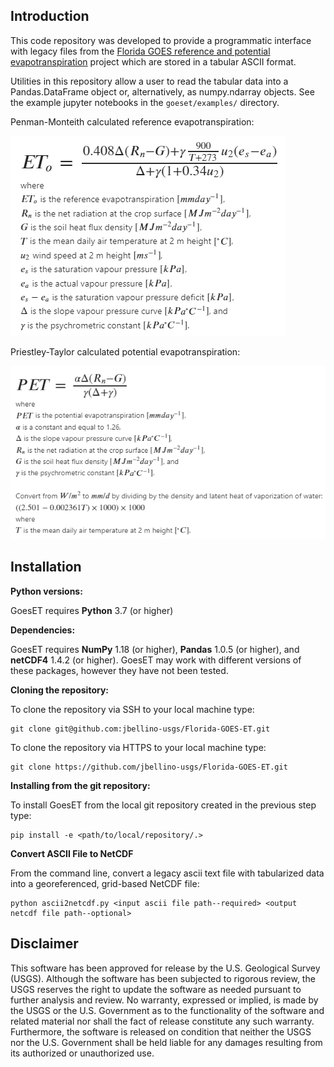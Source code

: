 Introduction
-----------------------------------------------

This code repository was developed to provide a programmatic interface with legacy files from the [Florida GOES reference and potential evapotranspiration][1] project which are stored in a tabular ASCII format.

Utilities in this repository allow a user to read the tabular data into a Pandas.DataFrame object or, alternatively, as numpy.ndarray objects. See the example jupyter notebooks in the `goeset/examples/` directory.

Penman-Monteith calculated reference evapotranspiration:

![Penman-Monteith](goeset/img/penman-monteith_ETo.png?raw=true)

Priestley-Taylor calculated potential evapotranspiration:

![Priestley-Taylor](goeset/img/priestley-taylor_PET.png?raw=true)


Installation
-----------------------------------------------

**Python versions:**

GoesET requires **Python** 3.7 (or higher)


**Dependencies:**

GoesET requires **NumPy** 1.18 (or higher), **Pandas** 1.0.5 (or higher), and **netCDF4** 1.4.2 (or higher). GoesET may work with different versions of these packages, however they have not been tested.


**Cloning the repository:**

To clone the repository via SSH to your local machine type:
    
    git clone git@github.com:jbellino-usgs/Florida-GOES-ET.git
    
To clone the repository via HTTPS to your local machine type:

    git clone https://github.com/jbellino-usgs/Florida-GOES-ET.git


**Installing from the git repository:**

To install GoesET from the local git repository created in the previous step type:

    pip install -e <path/to/local/repository/.>

**Convert ASCII File to NetCDF**

From the command line, convert a legacy ascii text file with tabularized data into a georeferenced, grid-based NetCDF file:

    python ascii2netcdf.py <input ascii file path--required> <output netcdf file path--optional>

Disclaimer
----------

This software has been approved for release by the U.S. Geological Survey
(USGS). Although the software has been subjected to rigorous review, the USGS
reserves the right to update the software as needed pursuant to further analysis
and review. No warranty, expressed or implied, is made by the USGS or the U.S.
Government as to the functionality of the software and related material nor
shall the fact of release constitute any such warranty. Furthermore, the
software is released on condition that neither the USGS nor the U.S. Government
shall be held liable for any damages resulting from its authorized or
unauthorized use.

[1]: https://www.usgs.gov/centers/car-fl-water/science/reference-and-potential-evapotranspiration
